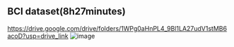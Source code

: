 ## BCI dataset(8h27minutes)
https://drive.google.com/drive/folders/1WPg0aHnPL4_9Bl1LA27udV1stMB6acoD?usp=drive_link
![image](https://github.com/user-attachments/assets/677e572c-1f58-4d18-9efb-afa2355788ca)
